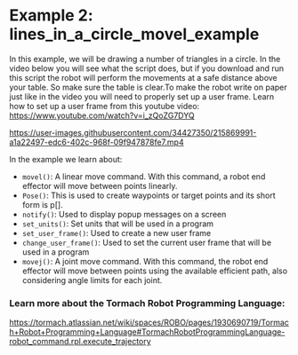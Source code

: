 # Example 2: lines_in_a_circle_movel_example
In this example, we will be drawing a number of triangles in a circle. 
In the video below you will see what the script does, but if you download and run this script the robot will perform the movements at a safe distance above your table. 
So make sure the table is clear.To make the robot write on paper just like in the video you will need to properly set up a user frame. Learn how to set up a user frame from this youtube video: https://www.youtube.com/watch?v=i_zQoZG7DYQ

https://user-images.githubusercontent.com/34427350/215869991-a1a22497-edc6-402c-968f-09f947878fe7.mp4

In the example we learn about:

* `movel()`: A linear move command. With this command, a robot end effector will move between points linearly.
* `Pose()`: This is used to create waypoints or target points and its short form is p[].
* `notify()`: Used to display popup messages on a screen
* `set_units()`: Set units that will be used in a program
* `set_user_frame()`: Used to create a new user frame
* `change_user_frame()`: Used to set the current user frame that will be used in a program
* `movej()`: A joint move command. With this command, the robot end effector will move between points using the available efficient path, also considering angle limits for each joint.

### Learn more about the Tormach Robot Programming Language:
https://tormach.atlassian.net/wiki/spaces/ROBO/pages/1930690719/Tormach+Robot+Programming+Language#TormachRobotProgrammingLanguage-robot_command.rpl.execute_trajectory

